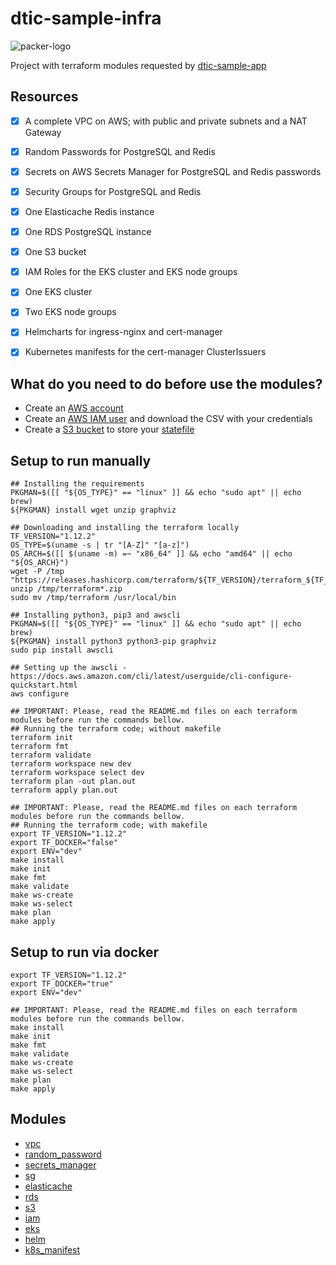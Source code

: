 # dtic-sample-infra
![packer-logo](https://i.pinimg.com/originals/f4/54/15/f45415270449af33c39dcb1e8af5a62a.png)

Project with terraform modules requested by [dtic-sample-app](https://github.com/aleroxac/dtic-sample-app)



## Resources
- [x] A complete VPC on AWS; with public and private subnets and a NAT Gateway
- [x] Random Passwords for PostgreSQL and Redis
- [x] Secrets on AWS Secrets Manager for PostgreSQL and Redis passwords
- [x] Security Groups for PostgreSQL and Redis
- [x] One Elasticache Redis instance
- [x] One RDS PostgreSQL instance
- [x] One S3 bucket
- [x] IAM Roles for the EKS cluster and EKS node groups
- [x] One EKS cluster
- [x] Two EKS node groups
- [x] Helmcharts for ingress-nginx and cert-manager
- [x] Kubernetes manifests for the cert-manager ClusterIssuers



## What do you need to do before use the modules?
* Create an [AWS account](https://docs.aws.amazon.com/accounts/latest/reference/manage-acct-creating.html)
* Create an [AWS IAM user](https://docs.aws.amazon.com/IAM/latest/UserGuide/id_users_create.html#id_users_create_console) and download the CSV with your credentials
* Create a [S3 bucket](https://docs.aws.amazon.com/AmazonS3/latest/userguide/create-bucket-overview.html) to store your [statefile](https://www.terraform.io/docs/language/settings/backends/s3.html)



## Setup to run manually
``` shell
## Installing the requirements
PKGMAN=$([[ "${OS_TYPE}" == "linux" ]] && echo "sudo apt" || echo brew)
${PKGMAN} install wget unzip graphviz

## Downloading and installing the terraform locally
TF_VERSION="1.12.2"
OS_TYPE=$(uname -s | tr "[A-Z]" "[a-z]")
OS_ARCH=$([[ $(uname -m) =~ "x86_64" ]] && echo "amd64" || echo "${OS_ARCH}")
wget -P /tmp "https://releases.hashicorp.com/terraform/${TF_VERSION}/terraform_${TF_VERSION}_${OS_TYPE}_${OS_ARCH}.zip"
unzip /tmp/terraform*.zip
sudo mv /tmp/terraform /usr/local/bin

## Installing python3, pip3 and awscli
PKGMAN=$([[ "${OS_TYPE}" == "linux" ]] && echo "sudo apt" || echo brew)
${PKGMAN} install python3 python3-pip graphviz
sudo pip install awscli

## Setting up the awscli - https://docs.aws.amazon.com/cli/latest/userguide/cli-configure-quickstart.html
aws configure

## IMPORTANT: Please, read the README.md files on each terraform modules before run the commands bellow.
## Running the terraform code; without makefile
terraform init
terraform fmt
terraform validate
terraform workspace new dev
terraform workspace select dev
terraform plan -out plan.out
terraform apply plan.out

## IMPORTANT: Please, read the README.md files on each terraform modules before run the commands bellow.
## Running the terraform code; with makefile
export TF_VERSION="1.12.2"
export TF_DOCKER="false"
export ENV="dev"
make install
make init
make fmt
make validate
make ws-create
make ws-select
make plan
make apply
```


## Setup to run via docker
``` shell
export TF_VERSION="1.12.2"
export TF_DOCKER="true"
export ENV="dev"

## IMPORTANT: Please, read the README.md files on each terraform modules before run the commands bellow.
make install
make init
make fmt
make validate
make ws-create
make ws-select
make plan
make apply
```



## Modules
* [vpc](terraform/modules/aws/vpc)
* [random_password](terraform/modules/random_password)
* [secrets_manager](terraform/modules/aws/secrets_manager)
* [sg](terraform/modules/aws/sg)
* [elasticache](terraform/modules/aws/elasticache)
* [rds](terraform/modules/aws/rds)
* [s3](terraform/modules/aws/s3)
* [iam](terraform/modules/aws/iam)
* [eks](terraform/modules/aws/vpc)
* [helm](terraform/modules/helm)
* [k8s_manifest](terraform/modules/k8s_manifest)
